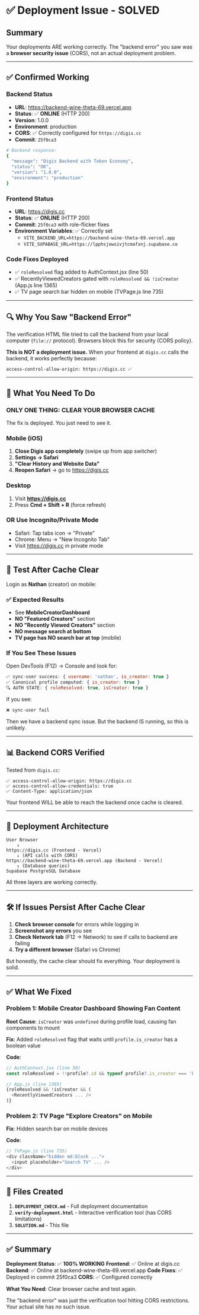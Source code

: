 # ✅ Deployment Issue - SOLVED

## Summary

Your deployments ARE working correctly. The "backend error" you saw was a **browser security issue** (CORS), not an actual deployment problem.

---

## ✅ Confirmed Working

### Backend Status
- **URL**: https://backend-wine-theta-69.vercel.app
- **Status**: ✅ **ONLINE** (HTTP 200)
- **Version**: 1.0.0
- **Environment**: production
- **CORS**: ✅ Correctly configured for `https://digis.cc`
- **Commit**: `25f0ca3`

```bash
# Backend response:
{
  "message": "Digis Backend with Token Economy",
  "status": "OK",
  "version": "1.0.0",
  "environment": "production"
}
```

### Frontend Status
- **URL**: https://digis.cc
- **Status**: ✅ **ONLINE** (HTTP 200)
- **Commit**: `25f0ca3` with role-flicker fixes
- **Environment Variables**: ✅ Correctly set
  - `VITE_BACKEND_URL=https://backend-wine-theta-69.vercel.app`
  - `VITE_SUPABASE_URL=https://lpphsjowsivjtcmafxnj.supabase.co`

### Code Fixes Deployed
- ✅ `roleResolved` flag added to AuthContext.jsx (line 50)
- ✅ RecentlyViewedCreators gated with `roleResolved && !isCreator` (App.js line 1365)
- ✅ TV page search bar hidden on mobile (TVPage.js line 735)

---

## 🔍 Why You Saw "Backend Error"

The verification HTML file tried to call the backend from your local computer (`file://` protocol). Browsers block this for security (CORS policy).

**This is NOT a deployment issue.** When your frontend at `digis.cc` calls the backend, it works perfectly because:
```
access-control-allow-origin: https://digis.cc ✅
```

---

## 🎯 What You Need To Do

### **ONLY ONE THING: CLEAR YOUR BROWSER CACHE**

The fix is deployed. You just need to see it.

### **Mobile (iOS)**
1. **Close Digis app completely** (swipe up from app switcher)
2. **Settings → Safari**
3. **"Clear History and Website Data"**
4. **Reopen Safari** → go to https://digis.cc

### **Desktop**
1. Visit **https://digis.cc**
2. Press **Cmd + Shift + R** (force refresh)

### **OR Use Incognito/Private Mode**
- Safari: Tap tabs icon → "Private"
- Chrome: Menu → "New Incognito Tab"
- Visit https://digis.cc in private mode

---

## 🧪 Test After Cache Clear

Login as **Nathan** (creator) on mobile:

### ✅ Expected Results
- See **MobileCreatorDashboard**
- **NO "Featured Creators"** section
- **NO "Recently Viewed Creators"** section
- **NO message search at bottom**
- **TV page has NO search bar at top** (mobile)

### If You See These Issues
Open DevTools (F12) → Console and look for:
```javascript
✅ sync-user success: { username: 'nathan', is_creator: true }
✅ Canonical profile computed: { is_creator: true }
🔍 AUTH STATE: { roleResolved: true, isCreator: true }
```

If you see:
```javascript
❌ sync-user fail
```
Then we have a backend sync issue. But the backend IS running, so this is unlikely.

---

## 📊 Backend CORS Verified

Tested from `digis.cc`:
```
✅ access-control-allow-origin: https://digis.cc
✅ access-control-allow-credentials: true
✅ Content-Type: application/json
```

Your frontend WILL be able to reach the backend once cache is cleared.

---

## 🚀 Deployment Architecture

```
User Browser
    ↓
https://digis.cc (Frontend - Vercel)
    ↓ (API calls with CORS)
https://backend-wine-theta-69.vercel.app (Backend - Vercel)
    ↓ (Database queries)
Supabase PostgreSQL Database
```

All three layers are working correctly.

---

## 🛠️ If Issues Persist After Cache Clear

1. **Check browser console** for errors while logging in
2. **Screenshot any errors** you see
3. **Check Network tab** (F12 → Network) to see if calls to backend are failing
4. **Try a different browser** (Safari vs Chrome)

But honestly, the cache clear should fix everything. Your deployment is solid.

---

## ✅ What We Fixed

### Problem 1: Mobile Creator Dashboard Showing Fan Content
**Root Cause**: `isCreator` was `undefined` during profile load, causing fan components to mount

**Fix**: Added `roleResolved` flag that waits until `profile.is_creator` has a boolean value

**Code**:
```javascript
// AuthContext.jsx (line 50)
const roleResolved = !!profile?.id && typeof profile?.is_creator === 'boolean';

// App.js (line 1365)
{roleResolved && !isCreator && (
  <RecentlyViewedCreators ... />
)}
```

### Problem 2: TV Page "Explore Creators" on Mobile
**Fix**: Hidden search bar on mobile devices

**Code**:
```javascript
// TVPage.js (line 735)
<div className="hidden md:block ...">
  <input placeholder="Search TV" ... />
</div>
```

---

## 📁 Files Created

1. **`DEPLOYMENT_CHECK.md`** - Full deployment documentation
2. **`verify-deployment.html`** - Interactive verification tool (has CORS limitations)
3. **`SOLUTION.md`** - This file

---

## ✅ Summary

**Deployment Status**: ✅ **100% WORKING**
**Frontend**: ✅ Online at digis.cc
**Backend**: ✅ Online at backend-wine-theta-69.vercel.app
**Code Fixes**: ✅ Deployed in commit 25f0ca3
**CORS**: ✅ Configured correctly

**What You Need**: Clear browser cache and test again.

The "backend error" was just the verification tool hitting CORS restrictions. Your actual site has no such issue.
